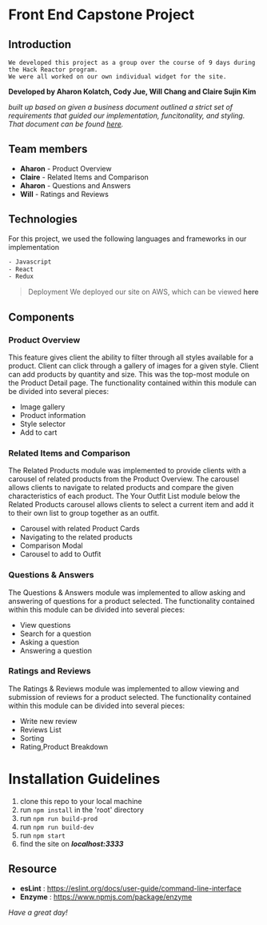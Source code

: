 # Front End Capstone Project

## Introduction
```
We developed this project as a group over the course of 9 days during the Hack Reactor program.
We were all worked on our own individual widget for the site.
```
**Developed by Aharon Kolatch, Cody Jue, Will Chang and Claire Sujin Kim**

_built up based on given a business document outlined a strict set of requirements that guided our implementation, funcitonality, and styling.
That document can be found [here](https://docs.google.com/document/d/1KAqduzY8ae3DYrSoCL1i23qHe95zJRYFulqMk-sGLWY/edit#)._

## Team members

- **Aharon** - Product Overview
- **Claire** - Related Items and Comparison	
- **Aharon** - Questions and Answers
- **Will** - Ratings and Reviews

## Technologies
For this project, we used the following languages and frameworks in our implementation
```bash
- Javascript
- React
- Redux
```
> Deployment
We deployed our site on AWS, which can be viewed **here**
  
## Components
### Product Overview
This feature gives client the ability to filter through all styles available for a product. Client can click through a gallery of images for a given style. Client can add products by quantity and size. This was the top-most module on the Product Detail page. The functionality contained within this module can be divided into several pieces:
* Image gallery
* Product information
* Style selector
* Add to cart

### Related Items and Comparison
The Related Products module was implemented to provide clients with a carousel of related products from the Product Overview. The carousel allows clients to navigate to related products and compare the given characteristics of each product.
The Your Outfit List module below the Related Products carousel allows clients to select a current item and add it to their own list to group together as an outfit.
* Carousel with related Product Cards
* Navigating to the related products
* Comparison Modal
* Carousel to add to Outfit

### Questions & Answers
The Questions & Answers module was implemented to allow asking and answering of questions for a product selected. The functionality contained within this module can be divided into several pieces:
* View questions
* Search for a question
* Asking a question
* Answering a question

### Ratings and Reviews
The Ratings & Reviews module was implemented to allow viewing and submission of reviews for a product selected. The functionality contained within this module can be divided into several pieces:
* Write new review
* Reviews List
* Sorting
* Rating,Product Breakdown

# Installation Guidelines
  1. clone this repo to your local machine
  2. run ```npm install``` in the 'root' directory
  2. run ```npm run build-prod```
  3. run ```npm run build-dev```
  4. run ```npm start```
  5. find the site on ***localhost:3333***
  
## Resource
- **esLint** : https://eslint.org/docs/user-guide/command-line-interface
- **Enzyme** : https://www.npmjs.com/package/enzyme

_Have a great day!_
